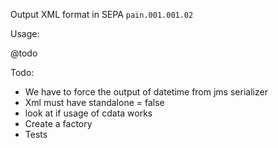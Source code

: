 Output XML format in SEPA `pain.001.001.02`

Usage:

@todo

Todo:

- We have to force the output of datetime from jms serializer
- Xml must have standalone = false
- look at if usage of cdata works
- Create a factory
- Tests
